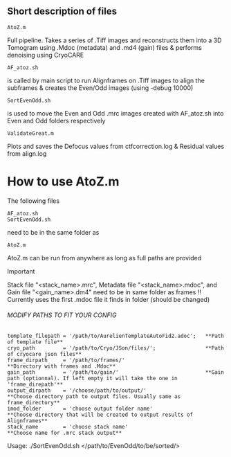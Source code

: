 ## Short description of files
```
AtoZ.m
```
Full pipeline. Takes a series of .Tiff images and reconstructs them into a 3D Tomogram using .Mdoc (metadata) and .md4 (gain) files & performs denoising using CryoCARE

```
AF_atoz.sh
```
is called by main script to run Alignframes on .Tiff images to align the subframes & creates the Even/Odd images (using -debug 10000)

```
SortEvenOdd.sh
```
is used to move the Even and Odd .mrc images created with AF_atoz.sh into Even and Odd folders respectively


```
ValidateGreat.m
```
Plots and saves the Defocus values from ctfcorrection.log  &  Residual values from align.log

# How to use AtoZ.m

The following files
```
AF_atoz.sh
SortEvenOdd.sh
```

need to be in the same folder as

```
AtoZ.m
```
AtoZ.m can be run from anywhere as long as full paths are provided
> [!IMPORTANT]
> Stack file "<stack_name>.mrc", Metadata file "<stack_name>.mdoc", and Gain file "<gain_name>.dm4" need to be in same folder as frames !! Currently uses the first .mdoc file it finds in folder (should be changed)

###### MODIFY PATHS TO FIT YOUR CONFIG

```
template_filepath = '/path/to/AurelienTemplateAutoFid2.adoc';   **Path of template file** 
cryo_path         = '/path/to/Cryo/JSon/files/';                **Path of cryocare json files** 
frame_dirpath     = '/path/to/frames/'                          **Directory with frames and .Mdoc** 
gain_path         = '/path/to/gain/'                            **Gain path (optionnal). If left empty it will take the one in 'frame_direpath'**
output_dirpath    = '/choose/path/to/output/'                   **Choose directory path to output files. Usually same as frame_directory**
imod_folder       = 'choose output folder name'                 **Choose directory that will be created to output results of Alignframes**
stack_name        = 'choose stack name'                         **Choose name for .mrc stack output**
```




Usage: ./SortEvenOdd.sh </path/to/EvenOdd/to/be/sorted/>
